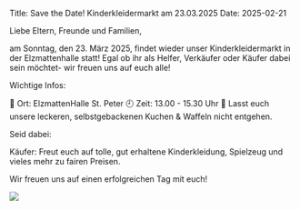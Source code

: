 Title: Save the Date! Kinderkleidermarkt am 23.03.2025
Date: 2025-02-21
 
<!-- optional
:summary: Kinderkleidermarkt am 23. März 2025
-->



Liebe Eltern, Freunde und Familien,

am Sonntag, den 23. März 2025, findet wieder unser Kinderkleidermarkt in der Elzmattenhalle statt! 
Egal ob ihr als Helfer, Verkäufer oder Käufer dabei sein möchtet- wir freuen uns auf euch alle!

Wichtige Infos:

📍 Ort: ElzmattenHalle St. Peter 
🕘 Zeit: 13.00 - 15.30 Uhr 
🍰 Lasst euch unsere leckeren, selbstgebackenen Kuchen & Waffeln nicht entgehen.

Seid dabei:

Käufer: Freut euch auf tolle, gut erhaltene Kinderkleidung, Spielzeug und vieles mehr zu fairen Preisen.

Wir freuen uns auf einen erfolgreichen Tag mit euch!

![](/images/20250323-kkm-plakat-1280px.jpg)


